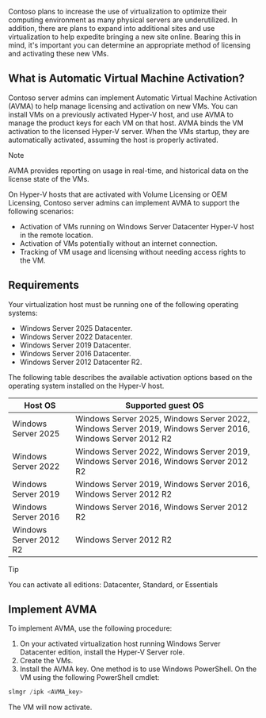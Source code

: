 Contoso plans to increase the use of virtualization to optimize their computing environment as many physical servers are underutilized. In addition, there are plans to expand into additional sites and use virtualization to help expedite bringing a new site online. Bearing this in mind, it's important you can determine an appropriate method of licensing and activating these new VMs. 

## What is Automatic Virtual Machine Activation?

Contoso server admins can implement Automatic Virtual Machine Activation (AVMA) to help manage licensing and activation on new VMs. You can install VMs on a previously activated Hyper-V host, and use AVMA to manage the product keys for each VM on that host. AVMA binds the VM activation to the licensed Hyper-V server. When the VMs startup, they are automatically activated, assuming the host is properly activated.

> [!NOTE]
> AVMA provides reporting on usage in real-time, and historical data on the license state of the VMs.

On Hyper-V hosts that are activated with Volume Licensing or OEM Licensing, Contoso server admins can implement AVMA to support the following scenarios:

- Activation of VMs running on Windows Server Datacenter Hyper-V host in the remote location.
- Activation of VMs potentially without an internet connection.
- Tracking of VM usage and licensing without needing access rights to the VM.

## Requirements

Your virtualization host must be running one of the following operating systems:

- Windows Server 2025 Datacenter.
- Windows Server 2022 Datacenter.
- Windows Server 2019 Datacenter.
- Windows Server 2016 Datacenter.
- Windows Server 2012 Datacenter R2.

The following table describes the available activation options based on the operating system installed on the Hyper-V host.

| Host OS                | Supported guest OS                                           |
| ---------------------- | ------------------------------------------------------------ |
| Windows Server 2025    | Windows Server 2025, Windows Server 2022, Windows Server 2019, Windows Server 2016, Windows Server 2012 R2 |
| Windows Server 2022    | Windows Server 2022, Windows Server 2019, Windows Server 2016, Windows Server 2012 R2 |
| Windows Server 2019    | Windows Server 2019, Windows Server 2016, Windows Server 2012 R2 |
| Windows Server 2016    | Windows Server 2016, Windows Server 2012 R2                  |
| Windows Server 2012 R2 | Windows Server 2012 R2                                       |

> [!TIP]
> You can activate all editions: Datacenter, Standard, or Essentials

## Implement AVMA

To implement AVMA, use the following procedure:

1. On your activated virtualization host running Windows Server Datacenter edition, install the Hyper-V Server role.
2. Create the VMs.
3. Install the AVMA key. One method is to use Windows PowerShell. On the VM using the following PowerShell cmdlet:

```PowerShell
slmgr /ipk <AVMA_key>
```

The VM will now activate.
